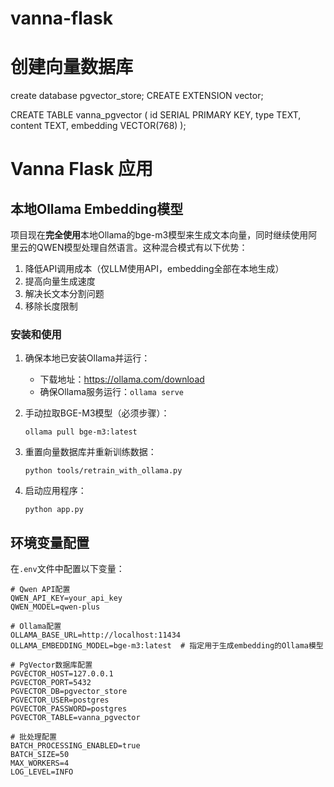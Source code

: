 # vanna-flask

# 创建向量数据库
create database pgvector_store;
CREATE EXTENSION vector;

CREATE TABLE vanna_pgvector (
    id SERIAL PRIMARY KEY,
    type TEXT,
    content TEXT,
    embedding VECTOR(768)
);

# Vanna Flask 应用

## 本地Ollama Embedding模型

项目现在**完全使用**本地Ollama的bge-m3模型来生成文本向量，同时继续使用阿里云的QWEN模型处理自然语言。这种混合模式有以下优势：

1. 降低API调用成本（仅LLM使用API，embedding全部在本地生成）
2. 提高向量生成速度 
3. 解决长文本分割问题
4. 移除长度限制

### 安装和使用

1. 确保本地已安装Ollama并运行：
   - 下载地址：https://ollama.com/download
   - 确保Ollama服务运行：`ollama serve`

2. 手动拉取BGE-M3模型（必须步骤）：
   ```
   ollama pull bge-m3:latest
   ```

3. 重置向量数据库并重新训练数据：
   ```
   python tools/retrain_with_ollama.py
   ```

4. 启动应用程序：
   ```
   python app.py
   ```

## 环境变量配置

在`.env`文件中配置以下变量：

```
# Qwen API配置
QWEN_API_KEY=your_api_key
QWEN_MODEL=qwen-plus

# Ollama配置
OLLAMA_BASE_URL=http://localhost:11434
OLLAMA_EMBEDDING_MODEL=bge-m3:latest  # 指定用于生成embedding的Ollama模型

# PgVector数据库配置 
PGVECTOR_HOST=127.0.0.1
PGVECTOR_PORT=5432
PGVECTOR_DB=pgvector_store
PGVECTOR_USER=postgres
PGVECTOR_PASSWORD=postgres
PGVECTOR_TABLE=vanna_pgvector

# 批处理配置
BATCH_PROCESSING_ENABLED=true
BATCH_SIZE=50
MAX_WORKERS=4
LOG_LEVEL=INFO
```
